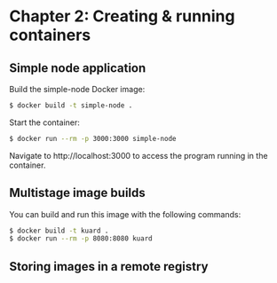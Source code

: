 # Chapter 2: Creating & running containers

## Simple node application

Build the simple-node Docker image:

```sh
$ docker build -t simple-node .
```

Start the container:

```sh
$ docker run --rm -p 3000:3000 simple-node
```

Navigate to http://localhost:3000 to access the program running in the container.

## Multistage image builds

You can build and run this image with the following commands:

```sh
$ docker build -t kuard .
$ docker run --rm -p 8080:8080 kuard
```

## Storing images in a remote registry


